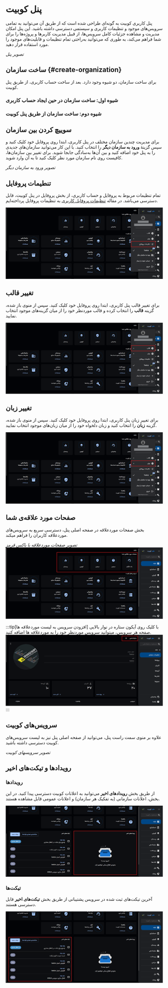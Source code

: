 # پنل کوبیت

پنل کاربری کوبیت به گونه‌ای طراحی شده است که از طریق آن می‌توانید به تمامی سرویس‌های موجود و تنظیمات کاربری و سیستمی دسترسی داشته باشید. این پنل امکان مدیریت و مشاهده جزئیات کامل سرویس‌ها، از قبیل مدیریت کاربرها و پروژه‌ها را برای شما فراهم می‌کند، به طوری که می‌توانید به‌راحتی تمام تنظیمات و قابلیت‌های موجود را مورد استفاده قرار دهید.

_تصویر پنل_

## ساخت سازمان {#create-organization}

برای ساخت سازمان، دو شیوه وجود دارد. بعد از ساخت حساب کاربری، از طریق پنل کوبیت.

### شیوه اول: ساخت سازمان در حین ایجاد حساب کاربری

### شیوه دوم: ساخت سازمان از طریق پنل کوبیت

## سوییچ کردن بین سازمان

برای مدیریت چندین سازمان مختلف در پنل کاربری، ابتدا روی پروفایل خود کلیک کنید و سپس گزینهٔ **ورود به سازمان دیگر** را انتخاب کنید. با این کار می‌توانید سازمان‌های جدیدی را به پنل خود اضافه کنید و بین آن‌ها به‌سادگی جابجا شوید. برای تغییر بین سازمان‌ها، کافیست روی نام سازمان مورد نظر کلیک کنید تا به آن وارد شوید.

_تصویر ورود به سازمان دیگر_

## تنطیمات پروفایل

تمام تنظیمات مربوط به پروفایل و حساب کاربری، از بخش پروفایل در پنل کوبیت، قابل دسترسی می‌باشد. در مقاله [تنظیمات پروفایل کاربری](../profile-settings) به تنظیمات پروفایل پرداخته‌ایم.

![Panel: profile settings](profile-settings.png)

## تغییر قالب

برای تغییر قالب پنل کاربری، ابتدا روی پروفایل خود کلیک کنید. سپس از منوی باز شده، گزینه **قالب** را انتخاب کرده و قالب موردنظر خود را از میان گزینه‌های موجود انتخاب نمایید.

![Panel: theme](theme.png)

## تغییر زبان

برای تغییر زبان پنل کاربری، ابتدا روی پروفایل خود کلیک کنید. سپس از منوی باز شده، گزینه **زبان** را انتخاب کنید و زبان دلخواه خود را از میان زبان‌های موجود انتخاب نمایید.

![Panel: lang](lang.png)

## صفحات مورد علاقه‌ی شما

بخش صفحات موردعلاقه در صفحه اصلی پنل، دسترسی سریع به سرویس‌های موردعلاقه کاربران را فراهم میکند.

_تصویر صفحات موردعلاقه با باکس قرمز_
![Panel: favorite pages](favorite-pages.png)

:::tip[افزودن سرویس به لیست موردعلاقه ها]
با کلیک روی آیکون ستاره در نوار بالایی صفحه هر سرویس، میتوانید سرویس موردنظر خود را به موردعلاقه ها اضافه کنید.
![Panel: add favorite](add-favorite.png)
:::

## سرویس‌های کوبیت

علاوه بر منوی سمت راست پنل، می‌توانید از صفحه اصلی پنل نیز به لیست سرویس‌های کوبیت دسترسی داشته باشید.

_تصویر سرویسهای کوبیت_

## رویدادها و تیکت‌های اخیر

### رویدادها

از طریق بخش **رویدادهای اخیر** می‌توانید به اعلانات کوبیت دسترسی پیدا کنید. در این بخش، اعلانات سازمانی (به تفکیک هر سازمان) و اعلانات عمومی قابل مشاهده هستند.

![Panel: recent notices](recent-notices.png)

### تیکت‌ها

آخرین تیکت‌های ثبت شده در سرویس پشتیبانی از طریق بخش **تیکت‌های اخیر** قابل دسترسی هستند.

![Panel: recent tickets](recent-tickets.png)
